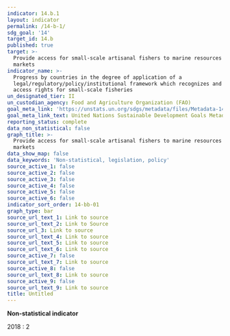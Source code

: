 ```yaml
---
indicator: 14.b.1
layout: indicator
permalink: /14-b-1/
sdg_goal: '14'
target_id: 14.b
published: true
target: >-
  Provide access for small-scale artisanal fishers to marine resources and
  markets
indicator_name: >-
  Progress by countries in the degree of application of a
  legal/regulatory/policy/institutional framework which recognizes and protects
  access rights for small-scale fisheries
un_designated_tier: II
un_custodian_agency: Food and Agriculture Organization (FAO)
goal_meta_link: 'https://unstats.un.org/sdgs/metadata/files/Metadata-14-0b-01.pdf'
goal_meta_link_text: United Nations Sustainable Development Goals Metadata (PDF 4.0 MB)
reporting_status: complete
data_non_statistical: false
graph_title: >-
  Provide access for small-scale artisanal fishers to marine resources and
  markets
data_show_map: false
data_keywords: 'Non-statistical, legislation, policy'
source_active_1: false
source_active_2: false
source_active_3: false
source_active_4: false
source_active_5: false
source_active_6: false
indicator_sort_order: 14-bb-01
graph_type: bar
source_url_text_1: Link to source
source_url_text_2: Link to Source
source_url_3: Link to source
source_url_text_4: Link to source
source_url_text_5: Link to source
source_url_text_6: Link to source
source_active_7: false
source_url_text_7: Link to source
source_active_8: false
source_url_text_8: Link to source
source_active_9: false
source_url_text_9: Link to source
title: Untitled
---
```

**Non-statistical indicator**

2018 : 2
